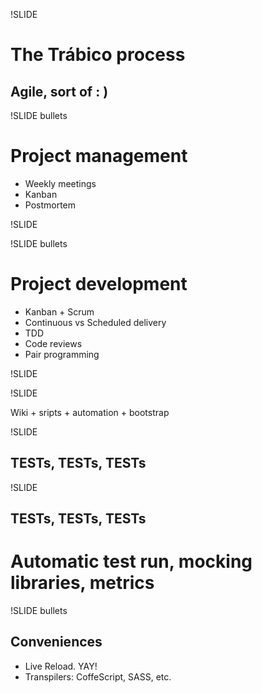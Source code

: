 !SLIDE

# The Trábico process

## Agile, sort of : )

!SLIDE bullets

# Project management

* Weekly meetings
* Kanban
* Postmortem

!SLIDE

<!-- foto tablón -->

!SLIDE bullets

# Project development

* Kanban + Scrum
* Continuous vs Scheduled delivery
* TDD
* Code reviews
* Pair programming

!SLIDE

<!-- capturas herramientas -->

<!-- trello + intranet, bitbucket -->

!SLIDE

Wiki + sripts + automation + bootstrap

!SLIDE
## TESTs, TESTs, TESTs

<!-- Tests guiados por mocks, llevan al buen diseño -->

!SLIDE 
## TESTs, TESTs, TESTs

# Automatic test run, mocking libraries, metrics

<!-- 
  Mock, Factorias, Mock de 3rd parties, coverage
  Deberíamos tener CI  (-_- U)
-->

!SLIDE bullets
## Conveniences

* Live Reload. YAY!
* Transpilers: CoffeScript, SASS, etc.
